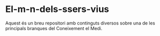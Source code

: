 # El-m-n-dels-ssers-vius
Aquest és un breu repositori amb continguts diversos sobre una de les principals branques del Coneixement el Medi.
